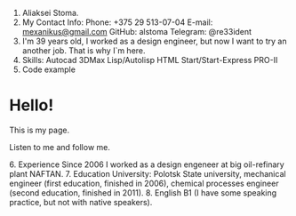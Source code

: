 1. Aliaksei Stoma.
2. My Contact Info:
    Phone: +375 29 513-07-04
    E-mail: mexanikus@gmail.com
    GitHub: alstoma
    Telegram: @re33ident
3. I'm 39 years old, I worked as a design engineer, but now I want to try an another job. That is why I`m here.
4. Skills:
    Autocad
    3DMax
    Lisp/Autolisp
    HTML
   Start/Start-Express
   PRO-II
6. Code example
<html>
<head>
<title>my page</title>
</head>
<body>
<H1>Hello!</H1>
<P> This is my page. </P>
<P> Listen to me and follow me. </P>
</body>
</html>
6. Experience
Since 2006 I worked as a design engeneer at big oil-refinary plant NAFTAN. 
7. Education
University: Polotsk State university, mechanical engineer (first education, finished in 2006), chemical processes engineer (second education, finished in 2011).
8. English
B1 (I have some speaking practice, but not with native speakers).
